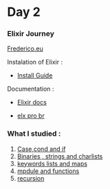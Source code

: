 # Day 2
### Elixir Journey 
[Frederico.eu](https://frederico.eu/elixir-journey-start)

Instalation of Elixir : 

* [Install Guide](https://elixir-lang.org/install.html)

Documentation : 

* [Elixir docs](https://elixir-lang.org/getting-started/introduction.html)

* [elx pro br](https://www.youtube.com/channel/UCl_BBK2sXZzQy_3ziNU7-XA)


### What I studied : 

1. [Case,cond and if](https://elixir-lang.org/getting-started/case-cond-and-if.html)
2. [Binaries , strings and charlists](https://elixir-lang.org/getting-started/binaries-strings-and-char-lists.html)
3. [keywords lists and maps](https://elixir-lang.org/getting-started/keywords-and-maps.html) 
4. [mpdule and functions](https://elixir-lang.org/getting-started/modules-and-functions.html) 
6. [recursion](https://elixir-lang.org/getting-started/recursion.html)

